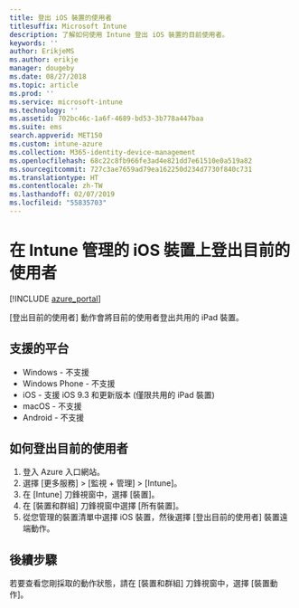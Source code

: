 ```yaml
---
title: 登出 iOS 裝置的使用者
titlesuffix: Microsoft Intune
description: 了解如何使用 Intune 登出 iOS 裝置的目前使用者。
keywords: ''
author: ErikjeMS
ms.author: erikje
manager: dougeby
ms.date: 08/27/2018
ms.topic: article
ms.prod: ''
ms.service: microsoft-intune
ms.technology: ''
ms.assetid: 702bc46c-1a6f-4689-bd53-3b778a447baa
ms.suite: ems
search.appverid: MET150
ms.custom: intune-azure
ms.collection: M365-identity-device-management
ms.openlocfilehash: 68c22c8fb966fe3ad4e821dd7e61510e0a519a82
ms.sourcegitcommit: 727c3ae7659ad79ea162250d234d7730f840c731
ms.translationtype: HT
ms.contentlocale: zh-TW
ms.lasthandoff: 02/07/2019
ms.locfileid: "55835703"
---
```

# <a name="logout-the-current-user-on-intune-managed-ios-devices"></a>在 Intune 管理的 iOS 裝置上登出目前的使用者


[!INCLUDE [azure_portal](./includes/azure_portal.md)]

[登出目前的使用者] 動作會將目前的使用者登出共用的 iPad 裝置。 

## <a name="supported-platforms"></a>支援的平台

- Windows - 不支援
- Windows Phone - 不支援
- iOS - 支援 iOS 9.3 和更新版本 (僅限共用的 iPad 裝置)
- macOS - 不支援
- Android - 不支援

## <a name="how-to-log-out-the-current-user"></a>如何登出目前的使用者

1.  登入 Azure 入口網站。
2.  選擇 [更多服務] > [監視 + 管理] > [Intune]。
3.  在 [Intune] 刀鋒視窗中，選擇 [裝置]。
4.  在 [裝置和群組] 刀鋒視窗中選擇 [所有裝置]。
5.  從您管理的裝置清單中選擇 iOS 裝置，然後選擇 [登出目前的使用者] 裝置遠端動作。

## <a name="next-steps"></a>後續步驟

若要查看您剛採取的動作狀態，請在 [裝置和群組] 刀鋒視窗中，選擇 [裝置動作]。
